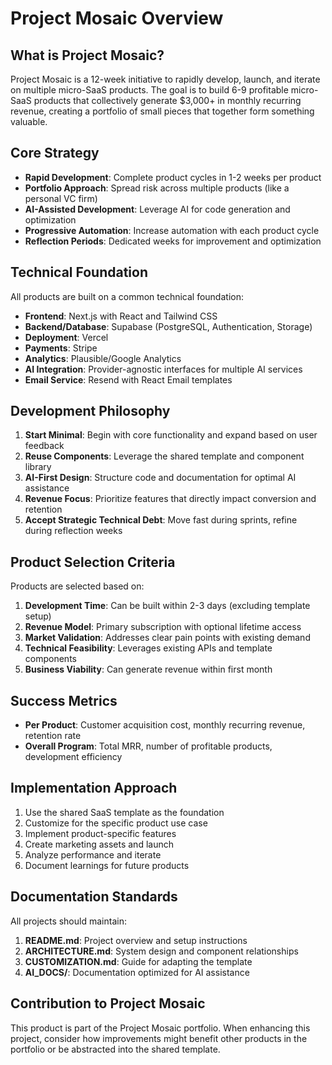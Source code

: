 # Project Mosaic Overview

## What is Project Mosaic?

Project Mosaic is a 12-week initiative to rapidly develop, launch, and iterate on multiple micro-SaaS products. The goal is to build 6-9 profitable micro-SaaS products that collectively generate $3,000+ in monthly recurring revenue, creating a portfolio of small pieces that together form something valuable.

## Core Strategy

- **Rapid Development**: Complete product cycles in 1-2 weeks per product
- **Portfolio Approach**: Spread risk across multiple products (like a personal VC firm)
- **AI-Assisted Development**: Leverage AI for code generation and optimization
- **Progressive Automation**: Increase automation with each product cycle
- **Reflection Periods**: Dedicated weeks for improvement and optimization

## Technical Foundation

All products are built on a common technical foundation:

- **Frontend**: Next.js with React and Tailwind CSS
- **Backend/Database**: Supabase (PostgreSQL, Authentication, Storage)
- **Deployment**: Vercel
- **Payments**: Stripe
- **Analytics**: Plausible/Google Analytics
- **AI Integration**: Provider-agnostic interfaces for multiple AI services
- **Email Service**: Resend with React Email templates

## Development Philosophy

1. **Start Minimal**: Begin with core functionality and expand based on user feedback
2. **Reuse Components**: Leverage the shared template and component library
3. **AI-First Design**: Structure code and documentation for optimal AI assistance
4. **Revenue Focus**: Prioritize features that directly impact conversion and retention
5. **Accept Strategic Technical Debt**: Move fast during sprints, refine during reflection weeks

## Product Selection Criteria

Products are selected based on:

1. **Development Time**: Can be built within 2-3 days (excluding template setup)
2. **Revenue Model**: Primary subscription with optional lifetime access
3. **Market Validation**: Addresses clear pain points with existing demand
4. **Technical Feasibility**: Leverages existing APIs and template components
5. **Business Viability**: Can generate revenue within first month

## Success Metrics

- **Per Product**: Customer acquisition cost, monthly recurring revenue, retention rate
- **Overall Program**: Total MRR, number of profitable products, development efficiency

## Implementation Approach

1. Use the shared SaaS template as the foundation
2. Customize for the specific product use case
3. Implement product-specific features
4. Create marketing assets and launch
5. Analyze performance and iterate
6. Document learnings for future products

## Documentation Standards

All projects should maintain:

1. **README.md**: Project overview and setup instructions
2. **ARCHITECTURE.md**: System design and component relationships
3. **CUSTOMIZATION.md**: Guide for adapting the template
4. **AI_DOCS/**: Documentation optimized for AI assistance

## Contribution to Project Mosaic

This product is part of the Project Mosaic portfolio. When enhancing this project, consider how improvements might benefit other products in the portfolio or be abstracted into the shared template.
